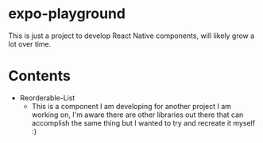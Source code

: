 # expo-playground
This is just a project to develop React Native components, will likely grow a lot over time.

# Contents
- Reorderable-List
  - This is a component I am developing for another project I am working on, I'm aware there are other libraries out there that can accomplish the same thing but I wanted to try and recreate it myself :)
